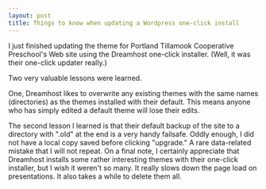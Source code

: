 ```yaml
---
layout: post
title: Things to know when updating a Wordpress one-click install
---
```


I just finished updating the theme for Portland Tillamook Cooperative Preschool's Web site using the Dreamhost one-click installer. (Well, it was their one-click updater really.)

Two very valuable lessons were learned.

One, Dreamhost likes to overwrite any existing themes with the same names (directories) as the themes installed with their default. This means anyone who has simply edited a default theme will lose their edits.

The second lesson I learned is that their default backup of the site to a directory with ".old" at the end is a very handy failsafe. Oddly enough, I did not have a local copy saved before clicking "upgrade." A rare data-related mistake that I will not repeat.
On a final note, I certainly appreciate that Dreamhost installs some rather interesting themes with their one-click installer, but I wish it weren't so many. It really slows down the page load on presentations. It also takes a while to delete them all.
